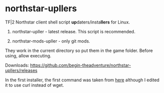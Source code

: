# northstar-upllers
TF|2 Northstar client shell script **up**daters/insta**llers** for Linux.

1. northstar-upller - latest release. This script is recommended.

2. northstar-mods-upller - only git mods.

They work in the current directory so put them in the game folder. Before using, allow executing.

Downloads: https://github.com/begin-theadventure/northstar-upllers/releases

In the first installer, the first command was taken from [here](https://gist.github.com/lukechilds/a83e1d7127b78fef38c2914c4ececc3c?permalink_comment_id=4132245#gistcomment-4132245) although I edited it to use curl instead of wget.
